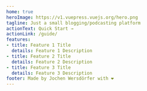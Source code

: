 ```yaml
---
home: true
heroImage: https://v1.vuepress.vuejs.org/hero.png
tagline: Just a small blogging/podcasting platform
actionText: Quick Start →
actionLink: /guide/
features:
- title: Feature 1 Title
  details: Feature 1 Description
- title: Feature 2 Title
  details: Feature 2 Description
- title: Feature 3 Title
  details: Feature 3 Description
footer: Made by Jochen Wersdörfer with ❤️
---
```

